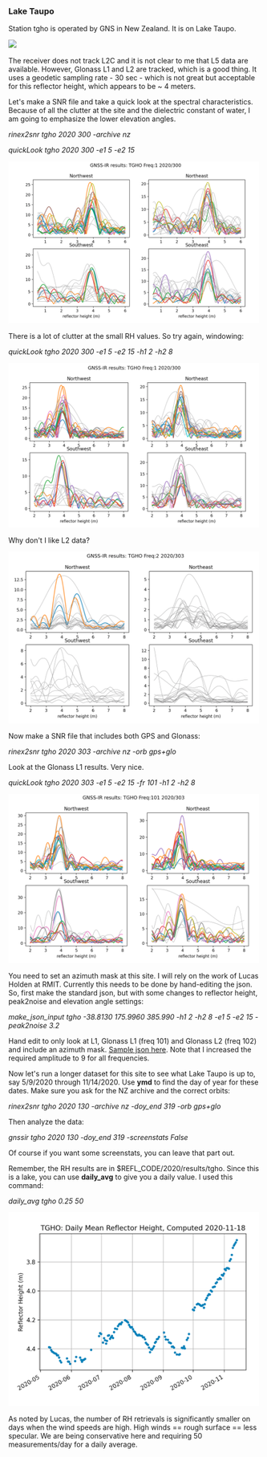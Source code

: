 ### Lake Taupo

Station tgho is operated by GNS in New Zealand.  It is on Lake Taupo.

<img src="http://gnss-reflections.org/static/images/TGHO.jpg"/>

The receiver does not track L2C and it is not clear to me that L5 data are available. However, Glonass L1 and L2 are 
tracked, which is a good thing. It uses a geodetic sampling rate - 30 sec - which is not great but acceptable for this 
reflector height, which appears to be ~ 4 meters.

Let's make a SNR file and take a quick look at the spectral characteristics. Because of all the 
clutter at the site and the dielectric constant of water, I am going to emphasize the lower elevation angles.

*rinex2snr tgho 2020 300 -archive nz*

*quickLook tgho 2020 300 -e1 5 -e2 15*

<img src="tgho-default.png" width="500"/>

There is a lot of clutter at the small RH values.  So try again, windowing:

*quickLook tgho 2020 300 -e1 5 -e2 15 -h1 2 -h2 8*

<img src="tgho-better.png" width="500"/>

Why don't I like L2 data?

<img src="tgho-l2.png" width="500"/>

Now make a SNR file that includes both GPS and Glonass:

*rinex2snr tgho 2020 303 -archive nz -orb gps+glo*

Look at the Glonass L1 results. Very nice.

*quickLook tgho 2020 303 -e1 5 -e2 15 -fr 101 -h1 2 -h2 8*

<img src="tgho-glonass-l1.png" width="500"/>


You need to set an azimuth mask at this site. I will rely on the work of
Lucas Holden at RMIT. Currently this needs to be done by hand-editing the json.
So, first make the standard json, but with some changes to reflector height, peak2noise 
and elevation angle settings:

*make_json_input tgho -38.8130   175.9960  385.990 -h1 2 -h2 8 -e1 5 -e2 15 -peak2noise 3.2*

Hand edit to only look at L1, Glonass L1 (freq 101) and Glonass L2 (freq 102) and 
include an azimuth mask. [Sample json here](tgho.json).
Note that I increased the required amplitude to 9 for all frequencies. 

Now let's run a longer dataset for this site to see what Lake Taupo is up to,
say 5/9/2020 through 11/14/2020. Use **ymd** to find the day of year for these dates.
Make sure you ask for the NZ archive and the correct orbits:

*rinex2snr tgho 2020 130 -archive nz -doy_end 319 -orb gps+glo*

Then analyze the data:

*gnssir tgho 2020 130 -doy_end 319 -screenstats False*

Of course if you want some screenstats, you can leave that part out.

Remember, the RH results are in $REFL_CODE/2020/results/tgho. Since this is a lake, you can 
use **daily_avg** to give you a daily value. I used this command:

*daily_avg tgho 0.25 50*

<img src="tgho-six-months.png" width="500"/>

As noted by Lucas, the number of RH retrievals is significantly smaller on days when the wind speeds are high.
High winds == rough surface == less specular. We are being conservative here and requiring 50 measurements/day for a daily average.
